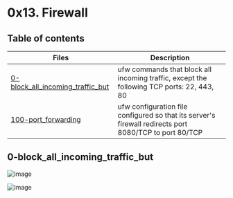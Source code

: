 # 0x13. Firewall

## Table of contents
Files | Description
----- | -----------
[0-block_all_incoming_traffic_but](./1-block_all_incoming_traffic_but) | ufw commands that block all incoming traffic, except the following TCP ports: 22, 443, 80
[100-port_forwarding](./100-port_forwarding) | ufw configuration file configured so that its server's firewall redirects port 8080/TCP to port 80/TCP

## 0-block_all_incoming_traffic_but

![image](https://github.com/richie-omondi/alx-system_engineering-devops/assets/69873039/eb50277f-2d2a-4e8d-a3fe-c7b8f756bbb4)

![image](https://github.com/richie-omondi/alx-system_engineering-devops/assets/69873039/e35b70bb-5c24-4d22-8449-f09e6a2a319b)

